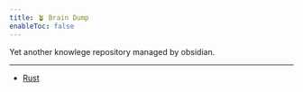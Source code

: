 ```yaml
---
title: 🪴 Brain Dump
enableToc: false
---
```


Yet another knowlege repository managed by obsidian.

---

- [Rust](/tags/rust)